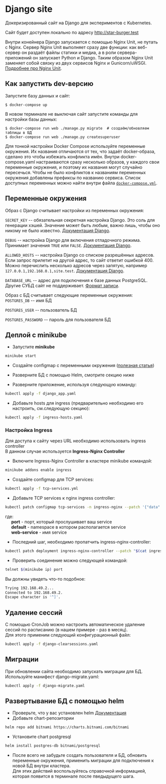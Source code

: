 # Django site

Докеризированный сайт на Django для экспериментов с Kubernetes.

Сайт будет доступен локально по адресу http://star-burger.test

Внутри конейнера Django запускается с помощью Nginx Unit, не путать с Nginx. Сервер Nginx Unit выполняет сразу две функции: как веб-сервер он раздаёт файлы статики и медиа, а в роли сервера-приложений он запускает Python и Django. Таким образом Nginx Unit заменяет собой связку из двух сервисов Nginx и Gunicorn/uWSGI. [Подробнее про Nginx Unit](https://unit.nginx.org/).

## Как запустить dev-версию

Запустите базу данных и сайт:

```shell-session
$ docker-compose up
```

В новом терминале не выключая сайт запустите команды для настройки базы данных:

```shell-session
$ docker-compose run web ./manage.py migrate  # создаём/обновляем таблицы в БД
$ docker-compose run web ./manage.py createsuperuser
```

Для тонкой настройки Docker Compose используйте переменные окружения. Их названия отличаются от тех, что задаёт docker-образа, сделано это чтобы избежать конфликта имён. Внутри docker-compose.yaml настраиваются сразу несколько образов, у каждого свои переменные окружения, и поэтому их названия могут случайно пересечься. Чтобы не было конфликтов к названиям переменных окружения добавлены префиксы по названию сервиса. Список доступных переменных можно найти внутри файла [`docker-compose.yml`](./docker-compose.yml).

## Переменные окружения

Образ с Django считывает настройки из переменных окружения:

`SECRET_KEY` -- обязательная секретная настройка Django. Это соль для генерации хэшей. Значение может быть любым, важно лишь, чтобы оно никому не было известно. [Документация Django](https://docs.djangoproject.com/en/3.2/ref/settings/#secret-key).

`DEBUG` -- настройка Django для включения отладочного режима. Принимает значения `TRUE` или `FALSE`. [Документация Django](https://docs.djangoproject.com/en/3.2/ref/settings/#std:setting-DEBUG).

`ALLOWED_HOSTS` -- настройка Django со списком разрешённых адресов. Если запрос прилетит на другой адрес, то сайт ответит ошибкой 400. Можно перечислить несколько адресов через запятую, например `127.0.0.1,192.168.0.1,site.test`. [Документация Django](https://docs.djangoproject.com/en/3.2/ref/settings/#allowed-hosts).

`DATABASE_URL` -- адрес для подключения к базе данных PostgreSQL. Другие СУБД сайт не поддерживает. [Формат записи](https://github.com/jacobian/dj-database-url#url-schema).

Образ с БД считывает следующие переменные окружения:  
`POSTGRES_DB` -- имя БД

`POSTGRES_USER` -- пользователь БД

`POSTGRES_PASSWORD` -- пароль для пользователя БД

## Деплой с minikube

- Запустите **minikube**
```sh
minikube start
```
- Создайте configmap с переменными окружения ([полезная статья](https://humanitec.com/blog/handling-environment-variables-with-kubernetes))

- Разверните БД с помощью Helm, смотрите секцию ниже

- Разверните приложение, используя следующую команду:
```sh
kubectl apply -f django_app.yaml 
```
- Добавьте hosts для ingress (предварительно необходимо его настроить, см.следующую секцию):
```sh
kubectl apply -f ingress-hosts.yaml 
```

### Настройка Ingress

Для доступа к сайту через URL необходимо использовать ingress controller  
В данном случае используется **Ingress-Nginx Controller**

- Включите Ingress-Nginx Controller в кластере minikube командой:
```sh
minikube addons enable ingress
```

- Создайте configmap для TCP services:
```sh
kubectl apply -f tcp-services.yml
```

- Добавьте TCP services к nginx ingress controller:
```sh
kubectl patch configmap tcp-services -n ingress-nginx --patch '{"data":{"port":"default/web-service:port"}}'
```
где:  
&nbsp;&nbsp;&nbsp;&nbsp; **port** - порт, который прослушивает ваш service  
&nbsp;&nbsp;&nbsp;&nbsp; **default** -  namespace в котором располагается service  
&nbsp;&nbsp;&nbsp;&nbsp; **web-service** - имя service  

- Последний шаг, необходимо пропатчить ingress-nginx-controller:
```sh
kubectl patch deployment ingress-nginx-controller --patch "$(cat ingress-nginx-controller-patch.yaml)" -n ingress-nginx
```

- Проверить соединение можно следующей командой:
```sh
telnet $(minikube ip) port
```
Вы должны увидеть что-то подобное:
```sh
Trying 192.168.49.2...
Connected to 192.168.49.2.
Escape character is '^]'.
```

## Удаление сессий

С помощью CronJob можно настроить автоматическое удаление сессий по расписанию (в нашем примере - раз в месяц).  
Для этого применим следующий конфигурационный файл:
```sh
kubectl apply -f django-clearsessions.yaml
```

## Миграции

При обновлении сайта необходимо запускать миграции для БД. Используйте манифест django-migrate.yaml:
```sh
kubectl apply -f django-migrate.yaml
```

## Развертывание БД с помощью helm

- Проверьте, что у вас установлен helm [Документация](https://helm.sh/docs/intro/install/)
- Добавьте chart-репозитории
```sh
helm repo add bitnami https://charts.bitnami.com/bitnami 
```
- Установите chart postgresql
```sh
helm install postgres-db bitnami/postgresql 
```
- После всего не забудьте создать пользователя и БД, обновить переменные окружения, применить миграции для подключения к новой БД внутри кластера.  
Для этих действий воспользуйтесь справочной информацией, которая появится в терминале после пведыдущего шага.
